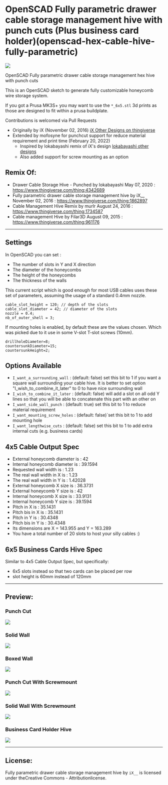 # OpenSCAD Fully parametric drawer cable storage management hive with punch cuts (Plus business card holder)(openscad-hex-cable-hive-fully-parametric)

![](cable_hive_IRL.jpg)

OpenSCAD Fully parametric drawer cable storage management hex hive with punch cuts

This is an OpenSCAD sketch to generate fully customizable honeycomb wire storage system.

If you got a Prusa MK3S+ you may want to use the `*_6x5.stl` 3d prints as those are designed to fit within a prusa buildplate.

Contributions is welcomed via Pull Requests

* Originally by iX (November 02, 2016) [iX Other Designs on thingiverse](https://www.thingiverse.com/ix__/designs)
* Extended by mofosyne for punchcut support for reduce material requirement and print time (February 20, 2022)
    - Inspired by lokabayashi remix of iX's design [lokabayashi other designs](https://www.thingiverse.com/lokabayashi/designs)
    - Also added support for screw mounting as an option

## Remix Of:
  - Drawer Cable Storage Hive - Punched by lokabayashi May 07, 2020 : https://www.thingiverse.com/thing:4342689
  - Fully parametric drawer cable storage management hive by iX__ November 02, 2016 : https://www.thingiverse.com/thing:1862897
  - Cable Management Hive Remix by murlr August 24, 2016 : https://www.thingiverse.com/thing:1734587
  - Cable management Hive by Filar3D August 09, 2015 : https://www.thingiverse.com/thing:961176

---------------------------------------------------------------------------------

## Settings

In OpenSCAD you can set :
* The number of slots in Y and X direction
* The diameter of the honeycombs
* The height of the honeycombs
* The thickness of the walls

This current script which is good enough for most USB cables uses these set of parameters, assuming the usage of a standard 0.4mm nozzle.

```
cable_slot_height = 120; // depth of the slots
cable_slot_diameter = 42; // diameter of the slots
nozzle = 0.4;
nb_of_outer_shell = 3;
```

If mounting holes is enabled, by default these are the values chosen. Which was picked due to it use in some V-slot T-slot screws (10mm).

```
drillholeDiameter=8;
countersunkDiameter=15;
countersunkHeight=2;
```

## Options Available

* `I_want_a_surrounding_wall` : (default: false) set this bit to 1 if you want a square wall surrounding your cable hive. It is better to set option "I_wish_to_combine_it_later" to 0 to have nice surrounding wall
* `I_wish_to_combine_it_later` : (default: false) will add a slot on all odd Y lines so that you will be able to concatenate this part with an other on
* `I_want_side_wall_punch` : (default: true) set this bit to 1 to reduce material requirement
* `I_want_mounting_screw_holes` : (default: false)`set this bit to 1 to add mounting hole
* `I_want_lengthwise_cuts` : (default: false) set this bit to 1 to add extra internal cuts (e.g. business cards)

## 4x5 Cable Output Spec

* External honeycomb diameter is : 42
* Internal honeycomb diameter is : 39.1594
* Requested wall width is : 1.23
* The real wall width in X is : 1.23
* The real wall width in Y is : 1.42028
* External honeycomb X size is  : 36.3731
* External honeycomb Y size is : 42
* Internal honeycomb X size is  : 33.9131
* Internal honeycomb Y size is : 39.1594
* Pitch in X is : 35.1431
* Pitch bis in X is : 35.1431
* Pitch in Y is : 30.4348
* Pitch bis in Y is : 30.4348
* Its dimensions are X = 143.955 and Y = 163.289
* You have a total number of 20 slots to host your silly cables :)

## 6x5 Business Cards Hive Spec

Similar to 4x5 Cable Output Spec, but specifically:
* 6x5 slots instead so that two cards can be placed per row
* slot height is 60mm instead of 120mm

--------------------------------------------------------------------------------

## Preview:

### Punch Cut
![](./png/cable_hive_punch_cut_4x5.png)

### Solid Wall
![](./png/cable_hive_solid_wall_4x5.png)

### Boxed Wall
![](./png/cable_hive_boxed_wall_4x5.png)

### Punch Cut With Screwmount
![](./png/cable_hive_punch_cut_with_screwmount_4x5.png)

### Solid Wall With Screwmount
![](./png/cable_hive_solid_wall_with_screwmount_4x5.png)

### Business Card Holder Hive
![](./png/businesscard_hive_6x5.png)

--------------------------------------------------------------------------------

## License:

Fully parametric drawer cable storage management hive by `iX__` is licensed under theCreative Commons - Attributionlicense.